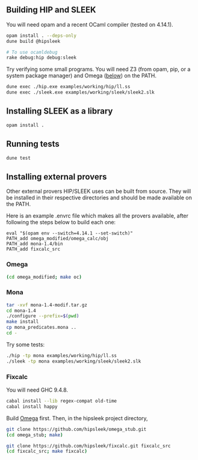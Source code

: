 
## Building HIP and SLEEK

You will need opam and a recent OCaml compiler (tested on 4.14.1).

```sh
opam install . --deps-only
dune build @hipsleek

# To use ocamldebug
rake debug:hip debug:sleek
```

Try verifying some small programs.
You will need Z3 (from opam, pip, or a system package manager) and Omega ([below](#omega)) on the PATH.

```sh
dune exec ./hip.exe examples/working/hip/ll.ss
dune exec ./sleek.exe examples/working/sleek/sleek2.slk
```

## Installing SLEEK as a library

```sh
opam install .
```

## Running tests

```sh
dune test
```

## Installing external provers

Other external provers HIP/SLEEK uses can be built from source.
They will be installed in their respective directories and should be made available on the PATH.

Here is an example .envrc file which makes all the provers available, after following the steps below to build each one:

```envrc
eval "$(opam env --switch=4.14.1 --set-switch)"
PATH_add omega_modified/omega_calc/obj
PATH_add mona-1.4/bin
PATH_add fixcalc_src
```

### Omega

```sh
(cd omega_modified; make oc)
```

### Mona

```sh
tar -xvf mona-1.4-modif.tar.gz
cd mona-1.4
./configure --prefix=$(pwd)
make install
cp mona_predicates.mona ..
cd -
```

Try some tests:

```sh
./hip -tp mona examples/working/hip/ll.ss
./sleek -tp mona examples/working/sleek/sleek2.slk
```

### Fixcalc

You will need GHC 9.4.8.

```sh
cabal install --lib regex-compat old-time
cabal install happy
```

Build [Omega](#omega) first. Then, in the hipsleek project directory,

```sh
git clone https://github.com/hipsleek/omega_stub.git
(cd omega_stub; make)

git clone https://github.com/hipsleek/fixcalc.git fixcalc_src
(cd fixcalc_src; make fixcalc)
```
